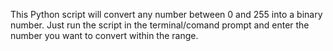 This Python script will convert any number between 0 and 255 into a binary number. Just run the script in the terminal/comand prompt and enter the number you want to convert within the range.
